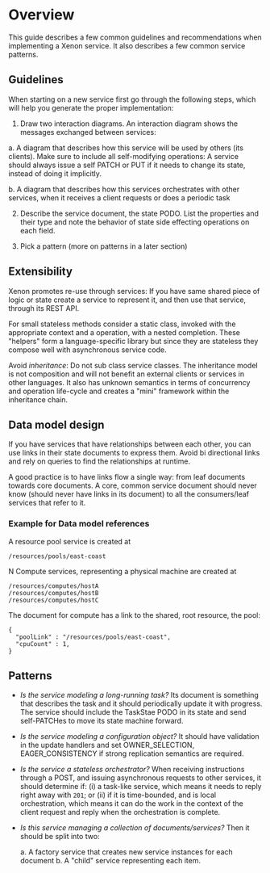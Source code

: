 # Overview

This guide  describes a few  common guidelines and  recommendations when
implementing  a Xenon  service. It  also  describes a  few common  service
patterns.

## Guidelines

When starting  on a new  service first  go through the  following steps,
which will help you generate the proper implementation:

1.  Draw two  interaction  diagrams. An  interaction  diagram shows  the
messages exchanged between services:

   a. A diagram  that describes how this service will  be used by others
   (its clients). Make sure to  include all self-modifying operations: A
   service should always issue a self PATCH or PUT if it needs to change
   its state, instead of doing it implicitly.

   b. A diagram that describes how this services orchestrates with other
   services, when it receives a client requests or does a periodic task

2. Describe  the service document,  the state PODO. List  the properties
and their type and note the  behavior of state side effecting operations
on each field.

3. Pick a pattern (more on patterns in a later section)

## Extensibility

Xenon promotes re-use  through services: If you have same  shared piece of
logic  or state  create a  service to  represent it,  and then  use that
service, through its REST API.

For small  stateless methods consider  a static class, invoked  with the
appropriate context  and a  operation, with  a nested  completion. These
"helpers" form a language-specific  library but since they are stateless
they compose well with asynchronous service code.

Avoid _inheritance_: Do  not sub class service  classes. The inheritance
model is  not composition and  will not  benefit an external  clients or
services in other  languages. It also has unknown semantics  in terms of
concurrency  and  operation life-cycle  and  creates  a "mini"  framework
within the inheritance chain.

## Data model design

If you have services that have relationships between each other, you can use links in their state documents to express them. Avoid bi directional links and rely on queries to find the relationships at runtime.

A good practice is to have links flow a single way: from leaf documents towards core documents. A core, common service document should never know (should never have links in its document) to all the consumers/leaf services that refer to it.

### Example for Data model references

A resource pool service is created at 
```
/resources/pools/east-coast
```

N Compute services, representing a physical machine are created at
```
/resources/computes/hostA
/resources/computes/hostB
/resources/computes/hostC
```

The document for compute has a link to the shared, root resource, the pool:
```
{
  "poolLink" : "/resources/pools/east-coast",
  "cpuCount" : 1,
}
```

## Patterns
 
*  _Is  the service  modeling  a  long-running  task?_ Its  document  is
something that describes  the task and it should  periodically update it
with progress. The service should include the TaskStae PODO in its state
and send self-PATCHes to move its  state machine forward. 

*  _Is the  service modeling  a  configuration object?_  It should  have
validation  in the  update  handlers and  set
OWNER_SELECTION, EAGER_CONSISTENCY  if strong replication  semantics are
required.

* _Is the service a stateless orchestrator?_ When receiving instructions
through a POST, and issuing  asynchronous requests to other services, it
should determine  if: (i) a task-like  service, which means it  needs to
reply right away with `201`; or (ii) if it is time-bounded, and is local
orchestration, which  means it  can do  the work in  the context  of the
client request and reply when the orchestration is complete.

* _Is this service managing a collection of documents/services?_ Then it should be split into two: 

  a. A factory service that creates new service instances for each document
  b. A "child" service representing each item.
   
